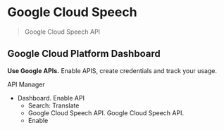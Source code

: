 # Google Cloud Speech

> Google Cloud Speech API

## Google Cloud Platform Dashboard

__Use Google APIs.__ Enable APIS, create credentials and track your usage.

API Manager

- Dashboard. Enable API
  - Search: Translate
  - Google Cloud Speech API. Google Cloud Speech API.
  - Enable
